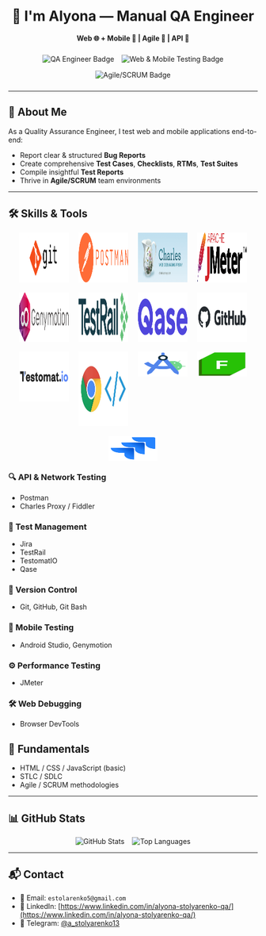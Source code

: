 <h1 align="center">👋 I'm Alyona — Manual QA Engineer</h1>
<p align="center"><strong>Web 🌐 + Mobile 📱 | Agile 🚀 | API 🔌</strong></p>


<div align="center" style="display: flex; flex-wrap: wrap; justify-content: center; gap: 15px; padding: 10px;">
  <img src="https://img.shields.io/badge/QA%20Engineer-007ACC?style=for-the-badge&logo=testing-library&logoColor=white" alt="QA Engineer Badge" />
  <img src="https://img.shields.io/badge/Web_&_Mobile_Testing-3DDC84?style=for-the-badge&logo=android&logoColor=white" alt="Web & Mobile Testing Badge" />
  <img src="https://img.shields.io/badge/Agile_&_SCRUM-FC7303?style=for-the-badge&logo=trello&logoColor=white" alt="Agile/SCRUM Badge" />
</div>


---

## 🧪 About Me

As a Quality Assurance Engineer, I test web and mobile applications end-to-end:
- Report clear & structured **Bug Reports**
- Create comprehensive **Test Cases**, **Checklists**, **RTMs**, **Test Suites**
- Compile insightful **Test Reports**
- Thrive in **Agile/SCRUM** team environments

---

## 🛠️ Skills & Tools

<div align="center" style="display: flex; flex-wrap: wrap; justify-content: center; gap: 20px;">
    <img src="assets/img/git.png" alt="Git Bash" height="100" width="100"/>
  <img src="assets/img/Postman_(software).png" alt="Postman" height="100" width="100"/>
  <img src="assets/img/226082568-0a72d438-99c3-4962-8e16-724df840d581.png" alt="Charles Proxy" height="100" width="100"/>
    <img src="assets/img/Apache_JMeter.png" alt="JMeter" height="100" width="100"/>
    <img src="assets/img/095d3681d7fdc1da4e72d354a1b6c747.png" alt="Genymotion" height="100" width="100"/>
  <img src="assets/img/TestRail_Logo_Main_02_2x.png" alt="TestRail" height="100" width="100"/>
  <img src="assets/img/images.png" alt="Qase" height="100" width="100"/>
  <img src="assets/img/github-logo-vector.png" alt="GitHub" height="100" width="100"/>
  <img src="assets/img/Testomat_logo.png" alt="TestomatIO" height="100" width="100"/>
      <img src="assets/img/1_nOBgxSfY_Mjn6Y1UlAKK4w.jpg" alt="DevTools" height="150" width="100"/>
  <img src="assets/img/Screenshot 2023-05-09 at 6.13.20 PM.png" alt="Android Studio" height="50" width="100"/>
    <img src="assets/img/68747470733a2f2f312e62702e626c6f6773706f742e636f6d2f2d7750436d426f39564148552f5836524669696177466b492f4141414141414141466c592f37437262736b35456c65344f577038464c33354842722d46723744543041394c51434c63424741735948512f733.png" alt="Fiddler" height="50" width="100"/>
    <img src="assets/img/jira-logo-png_seeklogo-338597.png" alt="Jira" height="50" width="100"/>
</div>



### 🔍 API & Network Testing  
- Postman   
- Charles Proxy / Fiddler  

### 🧪 Test Management  
- Jira 
- TestRail  
- TestomatIO 
- Qase  

### 🧰 Version Control  
- Git, GitHub, Git Bash  

### 📱 Mobile Testing  
- Android Studio, Genymotion  

### ⚙️ Performance Testing  
- JMeter  

### 🛠️ Web Debugging  
- Browser DevTools  

## 🧠 Fundamentals

- HTML / CSS / JavaScript (basic)
- STLC / SDLC
- Agile / SCRUM methodologies

---

## 📊 GitHub Stats

<p align="center">
  <img src="https://github-readme-stats.vercel.app/api?username=AlenaStolyarenko&show_icons=true&theme=tokyonight" alt="GitHub Stats" />
  &nbsp;&nbsp;
  <img src="https://github-readme-stats.vercel.app/api/top-langs/?username=AlenaStolyarenko&layout=compact&theme=tokyonight" alt="Top Languages" />
</p>

---

## 📬 Contact

- 📧 Email: `estolarenko5@gmail.com`  
- 💼 LinkedIn: [https://www.linkedin.com/in/alyona-stolyarenko-qa/](https://www.linkedin.com/in/alyona-stolyarenko-qa/)  
- 💬 Telegram: [@a_stolyarenko13](https://t.me/a_stolyarenko13)

